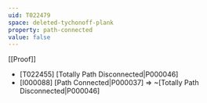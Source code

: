 ```yaml
---
uid: T022479
space: deleted-tychonoff-plank
property: path-connected
value: false
---
```

[[Proof]]

* [T022455] [Totally Path Disconnected|P000046]
* [I000088] [Path Connected|P000037] => ~[Totally Path Disconnected|P000046]

